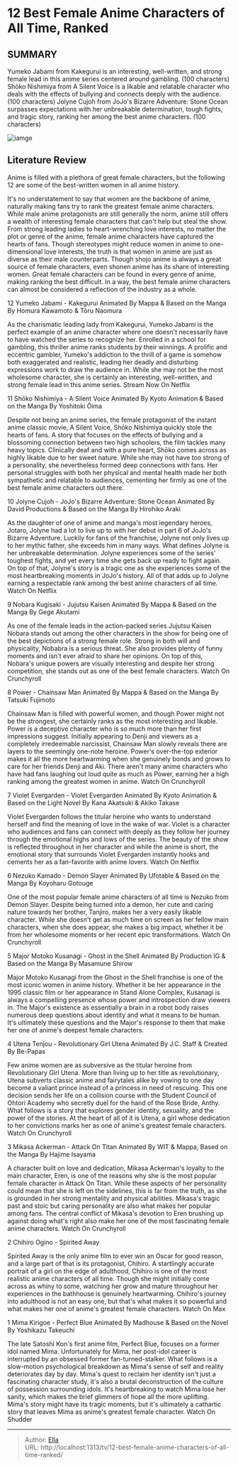 # 12 Best Female Anime Characters of All Time, Ranked


## SUMMARY 


 Yumeko Jabami from Kakegurui is an interesting, well-written, and strong female lead in this anime series centered around gambling. (100 characters) 
 Shōko Nishimiya from A Silent Voice is a likable and relatable character who deals with the effects of bullying and connects deeply with the audience. (100 characters) 
 Jolyne Cujoh from JoJo&#39;s Bizarre Adventure: Stone Ocean surpasses expectations with her unbreakable determination, tough fights, and tragic story, ranking her among the best anime characters. (100 characters) 

![iamge](https://static1.srcdn.com/wordpress/wp-content/uploads/2023/09/best-female-anime-characters-of-all-time.jpg)

## Literature Review
Anime is filled with a plethora of great female characters, but the following 12 are some of the best-written women in all anime history.




It&#39;s no understatement to say that women are the backbone of anime, naturally making fans try to rank the greatest female anime characters. While male anime protagonists are still generally the norm, anime still offers a wealth of interesting female characters that can&#39;t help but steal the show. From strong leading ladies to heart-wrenching love interests, no matter the plot or genre of the anime, female anime characters have captured the hearts of fans.
Though stereotypes might reduce women in anime to one-dimensional love interests, the truth is that women in anime are just as diverse as their male counterparts. Though shojo anime is always a great source of female characters, even shonen anime has its share of interesting women. Great female characters can be found in every genre of anime, making ranking the best difficult. In a way, the best female anime characters can almost be considered a reflection of the industry as a whole.









 








 12  Yumeko Jabami - Kakegurui 
Animated By Mappa &amp; Based on the Manga By Homura Kawamoto &amp; Tōru Naomura
        

As the charismatic leading lady from Kakegurui, Yumeko Jabami is the perfect example of an anime character where one doesn&#39;t necessarily have to have watched the series to recognize her. Enrolled in a school for gambling, this thriller anime ranks students by their winnings. A prolific and eccentric gambler, Yumeko&#39;s addiction to the thrill of a game is somehow both exaggerated and realistic, leading her deadly and disturbing expressions work to draw the audience in. While she may not be the most wholesome character, she is certainly an interesting, well-written, and strong female lead in this anime series.
Stream Now On Netflix





 11  Shōko Nishimiya - A Silent Voice 
Animated By Kyoto Animation &amp; Based on the Manga By Yoshitoki Ōima
        

Despite not being an anime series, the female protagonist of the instant anime classic movie, A Silent Voice, Shōko Nishimiya quickly stole the hearts of fans. A story that focuses on the effects of bullying and a blossoming connection between two high schoolers, the film tackles many heavy topics. Clinically deaf and with a pure heart, Shōko comes across as highly likable due to her sweet nature. While she may not have too strong of a personality, she nevertheless formed deep connections with fans. Her personal struggles with both her physical and mental health made her both sympathetic and relatable to audiences, cementing her firmly as one of the best female anime characters out there.





 10  Jolyne Cujoh - JoJo&#39;s Bizarre Adventure: Stone Ocean 
Animated By David Productions &amp; Based on the Manga By Hirohiko Araki


 







As the daughter of one of anime and manga&#39;s most legendary heroes, Jotaro, Jolyne had a lot to live up to with her debut in part 6 of JoJo&#39;s Bizarre Adventure. Luckily for fans of the franchise, Jolyne not only lives up to her mythic father, she exceeds him in many ways. What defines Jolyne is her unbreakable determination. Jolyne experiences some of the series&#39; toughest fights, and yet every time she gets back up ready to fight again. On top of that, Jolyne&#39;s story is a tragic one as she experiences some of the most heartbreaking moments in JoJo&#39;s history. All of that adds up to Jolyne earning a respectable rank among the best anime characters of all time.
Watch On Netflix





 9  Nobara Kugisaki - Jujutsu Kaisen 
Animated By Mappa &amp; Based on the Manga By Gege Akutami


 







As one of the female leads in the action-packed series Jujutsu Kaisen Nobara stands out among the other characters in the show for being one of the best depictions of a strong female role. Strong in both will and physicality, Nobabra is a serious threat. She also provides plenty of funny moments and isn&#39;t ever afraid to share her opinions. On top of this, Nobara&#39;s unique powers are visually interesting and despite her strong competition, she stands out as one of the best female characters.
Watch On Crunchyroll





 8  Power - Chainsaw Man 
Animated By Mappa &amp; Based on the Manga By Tatsuki Fujimoto


 







Chainsaw Man is filled with powerful women, and though Power might not be the strongest, she certainly ranks as the most interesting and likable. Power is a deceptive character who is so much more than her first impressions suggest. Initially appearing to Denji and viewers as a completely irredeemable narcissist, Chainsaw Man slowly reveals there are layers to the seemingly one-note heroine. Power&#39;s over-the-top exterior makes it all the more heartwarming when she genuinely bonds and grows to care for her friends Denji and Aki. There aren&#39;t many anime characters who have had fans laughing out loud quite as much as Power, earning her a high ranking among the greatest women in anime.
Watch On Crunchyroll





 7  Violet Evergarden - Violet Evergarden 
Animated By Kyoto Animation &amp; Based on the Light Novel By Kana Akatsuki &amp; Akiko Takase
        

Violet Evergarden follows the titular heroine who wants to understand herself and find the meaning of love in the wake of war. Violet is a character who audiences and fans can connect with deeply as they follow her journey through the emotional highs and lows of the series. The beauty of the show is reflected throughout in her character and while the anime is short, the emotional story that surrounds Violet Evergarden instantly hooks and cements her as a fan-favorite with anime lovers.
Watch On Netflix





 6  Nezuko Kamado - Demon Slayer 
Animated By Ufotable &amp; Based on the Manga By Koyoharu Gotouge
        

One of the most popular female anime characters of all time is Nezuko from Demon Slayer. Despite being turned into a demon, her cute and caring nature towards her brother, Tanjiro, makes her a very easily likable character. While she doesn&#39;t get as much time on screen as her fellow main characters, when she does appear, she makes a big impact, whether it be from her wholesome moments or her recent epic transformations.
Watch On Crunchyroll





 5  Major Motoko Kusanagi - Ghost in the Shell 
Animated By Production IG &amp; Based on the Manga By Masamune Shirow
        

Major Motoko Kusanagi from the Ghost in the Shell franchise is one of the most iconic women in anime history. Whether it be her appearance in the 1995 classic film or her appearance in Stand Alone Complex, Kusanagi is always a compelling presence whose power and introspection draw viewers in. The Major&#39;s existence as essentially a brain in a robot body raises numerous deep questions about identity and what it means to be human. It&#39;s ultimately these questions and the Major&#39;s response to them that make her one of anime&#39;s deepest female characters.





 4  Utena Tenjou - Revolutionary Girl Utena 
Animated By J.C. Staff &amp; Created By Be-Papas
        

Few anime women are as subversive as the titular heroine from Revolutionary Girl Utena. More than living up to her title as revolutionary, Utena subverts classic anime and fairytales alike by vowing to one day become a valiant prince instead of a princess in need of rescuing. This one decision sends her life on a collision course with the Student Council of Ohtori Academy who secretly duel for the hand of the Rose Bride, Anthy. What follows is a story that explores gender identity, sexuality, and the power of the stories. At the heart of all of it is Utena, a girl whose dedication to her convictions marks her as one of anime&#39;s greatest female characters.
Watch On Crunchyroll





 3  Mikasa Ackerman - Attack On Titan 
Animated By WIT &amp; Mappa, Based on the Manga By Hajime Isayama


 







A character built on love and dedication, Mikasa Ackerman&#39;s loyalty to the main character, Eren, is one of the reasons why she is the most popular female character in Attack On Titan. While these aspects of her personality could mean that she is left on the sidelines, this is far from the truth, as she is grounded in her strong mentality and physical abilities. Mikasa&#39;s tragic past and stoic but caring personality are also what makes her popular among fans. The central conflict of Mikasa&#39;s devotion to Eren brushing up against doing what&#39;s right also make her one of the most fascinating female anime characters.
Watch On Crunchyroll





 2  Chihiro Ogino - Spirited Away 


 







Spirited Away is the only anime film to ever win an Oscar for good reason, and a large part of that is its protagonist, Chihiro. A startlingly accurate portrait of a girl on the edge of adulthood, Chihiro is one of the most realistic anime characters of all time. Though she might initially come across as whiny to some, watching her grow and mature throughout her experiences in the bathhouse is genuinely heartwarming. Chihiro&#39;s journey into adulthood is not an easy one, but that&#39;s what makes it so powerful and what makes her one of anime&#39;s greatest female characters.
Watch On Max





 1  Mima Kirigoe - Perfect Blue 
Animated By Madhouse &amp; Based on the Novel By Yoshikazu Takeuchi
        

 The late Satoshi Kon&#39;s first anime film, Perfect Blue, focuses on a former idol named Mima. Unfortunately for Mima, her post-idol career is interrupted by an obsessed former fan-turned-stalker. What follows is a slow-motion psychological breakdown as Mima&#39;s sense of self and reality deteriorates day by day. Mima&#39;s quest to reclaim her identity isn&#39;t just a fascinating character study, it&#39;s also a brutal deconstruction of the culture of possession surrounding idols. It&#39;s heartbreaking to watch Mima lose her sanity, which makes the brief glimmers of hope all the more uplifting. Mima&#39;s story might have its tragic moments, but it&#39;s ultimately a cathartic story that leaves Mima as anime&#39;s greatest female character.
Watch On Shudder

---

> Author: [Ella](https://instagram.hk.cn/)  
> URL: http://localhost:1313/tv/12-best-female-anime-characters-of-all-time-ranked/  

